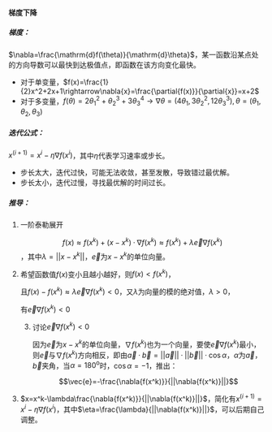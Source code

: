 #### 梯度下降

##### 梯度：

$\nabla=\frac{\mathrm{d}f(\theta)}{\mathrm{d}\theta}$，某一函数沿某点处的方向导数可以最快到达极值点，即函数在该方向变化最快。

- 对于单变量，$f(x)=\frac{1}{2}x^2+2x+1\rightarrow\nabla{x}=\frac{\partial{f(x)}}{\partial{x}}=x+2$
- 对于多变量，$f(\theta)=2\theta_1^2+\theta_2^3+3\theta_3^4\rightarrow\nabla\theta=(4\theta_1, 3\theta_2^2, 12\theta_3^3),\theta=(\theta_1,\theta_2,\theta_3)$

##### 迭代公式：

$x^{(i+1)}=x^i-\eta\nabla{f(x^i)}$，其中$\eta$代表学习速率或步长。

- 步长太大，迭代过快，可能无法收敛，甚至发散，导致错过最优解。
- 步长太小，迭代过慢，寻找最优解的时间过长。

##### 推导：

1. 一阶泰勒展开

   $$f(x)\approx{f(x^k)}+(x-x^k)·\nabla{f(x^k)}\approx{f(x^k)}+\lambda\vec{e}\nabla{f(x^k)}$$，其中$\lambda=||x-x^k||$，$\vec{e}$为$x-x^k$的单位向量。

2. 希望函数值$f(x)$变小且越小越好，则$f(x)<f(x^k)$，

   且$f(x)-f(x^k)\approx{\lambda}\vec{e}\nabla{f(x^k)}<0$，又$\lambda$为向量的模的绝对值，$\lambda>0$，

   有$\vec{e}\nabla{f(x^k)}<0$

   3. 讨论$\vec{e}\nabla{f(x^k)}<0$

      因为$\vec{e}$为$x-x^k$的单位向量，$\nabla{f(x^k)}$也为一个向量，要使$\vec{e}\nabla{f(x^k)}$最小，则$\vec{e}$与$\nabla{f(x^k)}$方向相反，即由$\vec{a}·\vec{b}=||\vec{a}||·||\vec{b}||·\cos{\alpha}$，$\alpha$为$\vec{a}$，$\vec{b}$夹角，当$\alpha={180}^\text{o}$时，$\cos{\alpha}=-1$，推出：

      $$\vec{e}=-\frac{\nabla{f(x^k)}}{||\nabla{f(x^k)}||}$$

4. $x=x^k-\lambda\frac{\nabla{f(x^k)}}{||\nabla{f(x^k)}||}$，简化有$x^{(i+1)}=x^i-\eta\nabla{f(x^i)}$，其中$\eta=\frac{\lambda}{||\nabla{f(x^k)}||}$，可以后期自己调整。